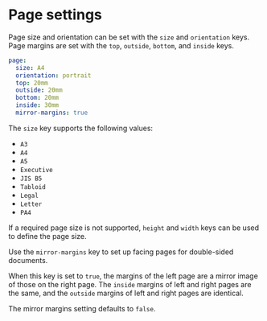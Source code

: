 # Page settings

Page size and orientation can be set with the `size` and `orientation` keys. Page margins are set with the `top`, `outside`, `bottom`, and `inside` keys.

```yaml
page:
  size: A4
  orientation: portrait
  top: 20mm
  outside: 20mm
  bottom: 20mm
  inside: 30mm
  mirror-margins: true
```

The `size` key supports the following values:

-   `A3`
-   `A4`
-   `A5`
-   `Executive`
-   `JIS B5`
-   `Tabloid`
-   `Legal`
-   `Letter`
-   `PA4`

If a required page size is not supported, `height` and `width` keys can be used to define the page size.

Use the `mirror-margins` key to set up facing pages for double-sided documents.

When this key is set to `true`, the margins of the left page are a mirror image of those on the right page. The `inside` margins of left and right pages are the same, and the `outside` margins of left and right pages are identical.

The mirror margins setting defaults to `false`.

